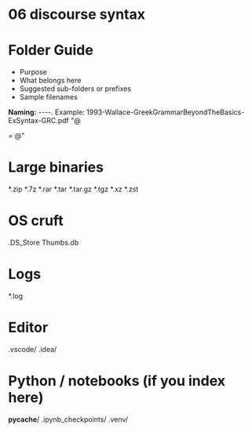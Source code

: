 ﻿# 06 discourse syntax

# Folder Guide

- Purpose
- What belongs here
- Suggested sub-folders or prefixes
- Sample filenames

**Naming:**
<YYYY>-<AuthorSurname>-<ShortTitle>-<EditionOrSeries>-<LangOrScope>.<ext>
Example: 1993-Wallace-GreekGrammarBeyondTheBasics-ExSyntax-GRC.pdf
"@

 = @"
# Large binaries
*.zip
*.7z
*.rar
*.tar
*.tar.gz
*.tgz
*.xz
*.zst

# OS cruft
.DS_Store
Thumbs.db

# Logs
*.log

# Editor
.vscode/
.idea/

# Python / notebooks (if you index here)
__pycache__/
.ipynb_checkpoints/
.venv/
